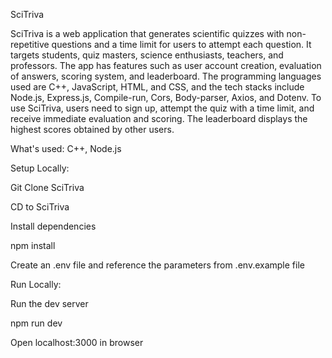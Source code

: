 SciTriva

SciTriva is a web application that generates scientific quizzes with non-repetitive questions and a time limit for users to attempt each question. It targets students, quiz masters, science enthusiasts, teachers, and professors. The app has features such as user account creation, evaluation of answers, scoring system, and leaderboard. The programming languages used are C++, JavaScript, HTML, and CSS, and the tech stacks include Node.js, Express.js, Compile-run, Cors, Body-parser, Axios, and Dotenv. To use SciTriva, users need to sign up, attempt the quiz with a time limit, and receive immediate evaluation and scoring. The leaderboard displays the highest scores obtained by other users.

What's used:
C++, Node.js

Setup Locally:

Git Clone SciTriva

CD to SciTriva

Install dependencies

npm install

Create an .env file and reference the parameters from .env.example file

Run Locally:

Run the dev server

npm run dev

Open localhost:3000 in browser
